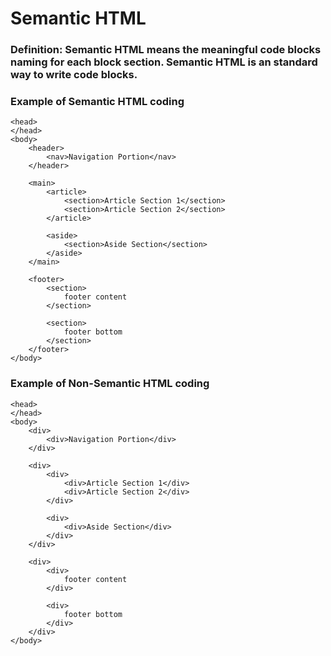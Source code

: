 # Semantic HTML

### Definition: Semantic HTML means the meaningful code blocks naming for each block section. Semantic HTML is an standard way to write code blocks. 

### Example of Semantic HTML coding

```
<head>
</head>
<body>
    <header>
        <nav>Navigation Portion</nav>
    </header>

    <main>
        <article>
            <section>Article Section 1</section>
            <section>Article Section 2</section>
        </article>

        <aside>
            <section>Aside Section</section>
        </aside>
    </main>

    <footer>
        <section>
            footer content
        </section>

        <section>
            footer bottom
        </section>
    </footer>
</body>
```

### Example of Non-Semantic HTML coding

```
<head>
</head>
<body>
    <div>
        <div>Navigation Portion</div>
    </div>

    <div>
        <div>
            <div>Article Section 1</div>
            <div>Article Section 2</div>
        </div>

        <div>
            <div>Aside Section</div>
        </div>
    </div>

    <div>
        <div>
            footer content
        </div>

        <div>
            footer bottom
        </div>
    </div>
</body>
```
